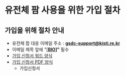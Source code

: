 # 유전체 팜 사용을 위한 가입 절차

## 가입을 위해 절차 안내

* 유전체 팜 대응 이메일 주소 : **gsdc-support@kisti.re.kr**
* 이메일 제목 앞에 "\[[**BIO**](mailto:gsdc-support@kisti.re.kr?Subject=\[BIO])**]"** 필수
* [가입 신청서 워드 양식](https://github.com/geonmo/Gitbook/raw/bio/attach/GSDC-Account-Application(BIO).docx)
* [가입 신청서 PDF 양식](https://github.com/geonmo/Gitbook/raw/bio/attach/GSDC-Account-Application(BIO).pdf)
  * 가입신청서
